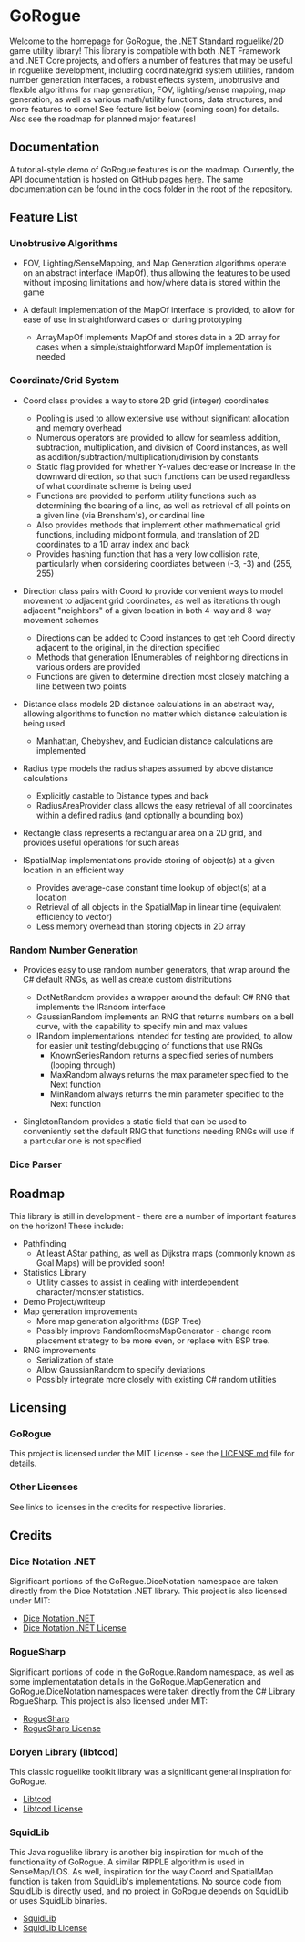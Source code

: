# GoRogue
Welcome to the homepage for GoRogue, the .NET Standard roguelike/2D game utility library!  This library is compatible with both .NET Framework and .NET Core projects, and offers a number of features that may be useful in roguelike development, including coordinate/grid system utilities, random number generation interfaces, a robust effects system, unobtrusive and flexible algorithms for map generation, FOV, lighting/sense mapping, map generation, as well as various math/utility functions, data structures, and more features to come!  See feature list below (coming soon) for details.  Also see the roadmap for planned major features!

## Documentation
A tutorial-style demo of GoRogue features is on the roadmap.  Currently, the API documentation is hosted on GitHub pages [here](https://chris3606.github.io/GoRogue).  The same documentation can be found in the docs folder in the root of the repository.

## Feature List
### Unobtrusive Algorithms
- FOV, Lighting/SenseMapping, and Map Generation algorithms operate on an abstract interface (MapOf), thus allowing the features to be used without imposing limitations and how/where data is stored within the game

- A default implementation of the MapOf interface is provided, to allow for ease of use in straightforward cases or during prototyping
   - ArrayMapOf implements MapOf and stores data in a 2D array for cases when a simple/straightforward MapOf implementation is needed
  
### Coordinate/Grid System
- Coord class provides a way to store 2D grid (integer) coordinates
   - Pooling is used to allow extensive use without significant allocation and memory overhead
   - Numerous operators are provided to allow for seamless addition, subtraction, multiplication, and division of Coord instances, as well as addition/subtraction/multiplication/division by constants
    - Static flag provided for whether Y-values decrease or increase in the downward direction, so that such functions can be used regardless of what coordinate scheme is being used
   - Functions are provided to perform utility functions such as determining the bearing of a line, as well as retrieval of all points on a given line (via Brensham's), or cardinal line
   - Also provides methods that implement other mathmematical grid functions, including midpoint formula, and translation of 2D coordinates to a 1D array index and back
   - Provides hashing function that has a very low collision rate, particularly when considering coordiates between (-3, -3) and (255, 255)
   
- Direction class pairs with Coord to provide convenient ways to model movement to adjacent grid coordinates, as well as iterations through adjacent "neighbors" of a given location in both 4-way and 8-way movement schemes
   - Directions can be added to Coord instances to get teh Coord directly adjacent to the original, in the direction specified
   - Methods that generation IEnumerables of neighboring directions in various orders are provided
   - Functions are given to determine direction most closely matching a line between two points
   
- Distance class models 2D distance calculations in an abstract way, allowing algorithms to function no matter which distance calculation is being used
   - Manhattan, Chebyshev, and Euclician distance calculations are implemented
   
- Radius type models the radius shapes assumed by above distance calculations
   - Explicitly castable to Distance types and back
   - RadiusAreaProvider class allows the easy retrieval of all coordinates within a defined radius (and optionally a bounding box)
   
- Rectangle class represents a rectangular area on a 2D grid, and provides useful operations for such areas

- ISpatialMap implementations provide storing of object(s) at a given location in an efficient way
   - Provides average-case constant time lookup of object(s) at a location
   - Retrieval of all objects in the SpatialMap in linear time (equivalent efficiency to vector)
   - Less memory overhead than storing objects in 2D array

### Random Number Generation
- Provides easy to use random number generators, that wrap around the C# default RNGs, as well as create custom distributions
   - DotNetRandom provides a wrapper around the default C# RNG that implements the IRandom interface
   - GaussianRandom implements an RNG that returns numbers on a bell curve, with the capability to specify min and max values
   - IRandom implementations intended for testing are provided, to allow for easier unit testing/debugging of functions that use RNGs
      - KnownSeriesRandom returns a specified series of numbers (looping through)
      - MaxRandom always returns the max parameter specified to the Next function
      - MinRandom always returns the min parameter specified to the Next function
   
- SingletonRandom provides a static field that can be used to conveniently set the default RNG that functions needing RNGs will use if a particular one is not specified
### Dice Parser

## Roadmap
This library is still in development - there are a number of important features on the horizon! These include:
- Pathfinding
   - At least AStar pathing, as well as Dijkstra maps (commonly known as Goal Maps) will be provided soon!
- Statistics Library
   - Utility classes to assist in dealing with interdependent character/monster statistics.
- Demo Project/writeup
- Map generation improvements
   - More map generation algorithms (BSP Tree)
   - Possibly improve RandomRoomsMapGenerator - change room placement strategy to be more even, or replace with BSP tree.
- RNG improvements
   - Serialization of state
   - Allow GaussianRandom to specify deviations
   - Possibly integrate more closely with existing C# random utilities

## Licensing
### GoRogue
This project is licensed under the MIT License - see the [LICENSE.md](LICENSE.md) file for details.
### Other Licenses
See links to licenses in the credits for respective libraries.

## Credits
### Dice Notation .NET
Significant portions of the GoRogue.DiceNotation namespace are taken directly from the Dice Notatation .NET library.  This project is also licensed under MIT:
- [Dice Notation .NET](https://dicenotation.codeplex.com/SourceControl/latest)
- [Dice Notation .NET License](https://dicenotation.codeplex.com/license)
### RogueSharp
Significant portions of code in the GoRogue.Random namespace, as well as some implementatation details in the GoRogue.MapGeneration and GoRogue.DiceNotation namespaces were taken directly from the C# Library RogueSharp.  This project is also licensed under MIT:
- [RogueSharp](https://bitbucket.org/FaronBracy/roguesharp)
- [RogueSharp License](https://bitbucket.org/FaronBracy/roguesharp/src/master/LICENSE.txt?at=master)
### Doryen Library (libtcod)
This classic roguelike toolkit library was a significant general inspiration for GoRogue.
- [Libtcod](https://bitbucket.org/libtcod/libtcod)
- [Libtcod License](https://bitbucket.org/libtcod/libtcod/src/default/LIBTCOD-LICENSE.txt?at=default)
### SquidLib
This Java roguelike library is another big inspiration for much of the functionality of GoRogue.  A similar RIPPLE algorithm is used in SenseMap/LOS. As well, inspiration for the way Coord and SpatialMap function is taken from SquidLib's implementations.  No source code from SquidLib is directly used, and no project in GoRogue depends on SquidLib or uses SquidLib binaries.
- [SquidLib](https://github.com/SquidPony/SquidLib)
- [SquidLib License](https://github.com/SquidPony/SquidLib/blob/master/LICENSE.txt)
